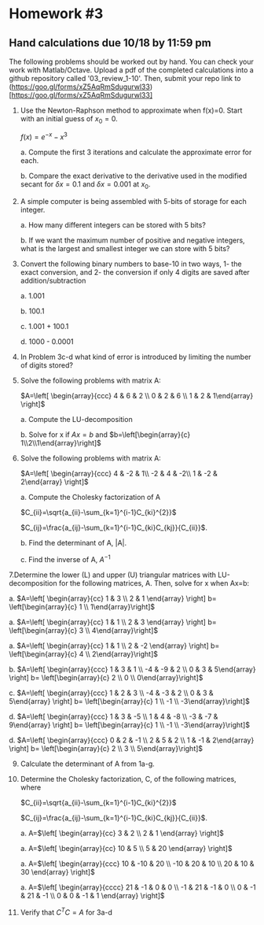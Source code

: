 # Homework #3
## Hand calculations due 10/18 by 11:59 pm

The following problems should be worked out by hand. You can check your work with
Matlab/Octave. Upload a pdf of the completed calculations into a github repository called
'03_review_1-10'. Then, submit your repo link to
(https://goo.gl/forms/xZ5AqRmSdugurwl33)[https://goo.gl/forms/xZ5AqRmSdugurwl33]

1. Use the Newton-Raphson method to approximate when f(x)=0. Start with an initial guess
of $x_{0}=0$. 

    $f(x)=e^{-x}-x^{3}$

    a. Compute the first 3 iterations and calculate the approximate error for each.

    b. Compare the exact derivative to the derivative used in the modified secant for
    $\delta x=0.1$ and $\delta x=0.001$ at $x_{0}$. 


2. A simple computer is being assembled with 5-bits of storage for each integer. 

    a. How many different integers can be stored with 5 bits?

    b. If we want the maximum number of positive and negative integers, what is the
    largest and smallest integer we can store with 5 bits?

3. Convert the following binary numbers to base-10 in two ways, 1- the exact conversion, and
2- the conversion if only 4 digits are saved after addition/subtraction

    a. 1.001

    b. 100.1

    c. 1.001 + 100.1 

    d. 1000 - 0.0001

4. In Problem 3c-d what kind of error is introduced by limiting the number of digits
stored?

5. Solve the following problems with matrix A:

    $A=\left[ \begin{array}{ccc}
    4 & 6 & 2 \\
    0 & 2 & 6 \\
    1 & 2 & 1\end{array} \right]$

    a. Compute the LU-decomposition

    b. Solve for x if $Ax=b$ and $b=\left[\begin{array}{c} 1\\2\\1\end{array}\right]$

6. Solve the following problems with matrix A:

    $A=\left[ \begin{array}{ccc}
    4 & -2 & 1\\
    -2 & 4 & -2\\
    1 & -2 & 2\end{array} \right]$

    a. Compute the Cholesky factorization of A

    $C_{ii}=\sqrt{a_{ii}-\sum_{k=1}^{i-1}C_{ki}^{2}}$
    
    $C_{ij}=\frac{a_{ij}-\sum_{k=1}^{i-1}C_{ki}C_{kj}}{C_{ii}}$. 

    b. Find the determinant of A, |A|.

    c. Find the inverse of A, $A^{-1}$

7.Determine the lower (L) and upper (U) triangular matrices with LU-decomposition for the
following matrices, A. Then, solve for x when Ax=b:

  a. $A=\left[ \begin{array}{cc}
        1 & 3 \\
        2 & 1 \end{array} \right]
        b=
        \left[\begin{array}{c} 
        1 \\
        1\end{array}\right]$

  a. $A=\left[ \begin{array}{cc}
      1 & 1 \\
      2 & 3 \end{array} \right]
      b=
      \left[\begin{array}{c} 
      3 \\
      4\end{array}\right]$

  a. $A=\left[ \begin{array}{cc}
      1 & 1 \\
      2 & -2 \end{array} \right]
      b=
      \left[\begin{array}{c} 
      4 \\
      2\end{array}\right]$

  b. $A=\left[ \begin{array}{ccc}
      1 & 3 & 1 \\
      -4 & -9 & 2 \\
      0 & 3 & 5\end{array} \right]
      b=
      \left[\begin{array}{c} 
      2 \\
      0 \\
      0\end{array}\right]$

  c. $A=\left[ \begin{array}{ccc}
      1 & 2 & 3 \\
      -4 & -3 & 2 \\
      0 & 3 & 5\end{array} \right]
      b=
      \left[\begin{array}{c} 
      1 \\
      -1 \\
      -3\end{array}\right]$

  d. $A=\left[ \begin{array}{ccc}
      1 & 3 & -5 \\
      1 & 4 & -8 \\
      -3 & -7 & 9\end{array} \right]
      b=
      \left[\begin{array}{c} 
      1 \\
      -1 \\
      -3\end{array}\right]$

  d. $A=\left[ \begin{array}{ccc}
      0 & 2 & -1 \\
      2 & 5 & 2 \\
      1 & -1 & 2\end{array} \right]
      b=
      \left[\begin{array}{c} 
      2 \\
      3 \\
      5\end{array}\right]$


9. Calculate the determinant of A from 1a-g. 

10. Determine the Cholesky factorization, C, of the following matrices, where

    $C_{ii}=\sqrt{a_{ii}-\sum_{k=1}^{i-1}C_{ki}^{2}}$
    
    $C_{ij}=\frac{a_{ij}-\sum_{k=1}^{i-1}C_{ki}C_{kj}}{C_{ii}}$. 

    a. A=$\left[ \begin{array}{cc}
          3 & 2  \\
          2 & 1  \end{array} \right]$

    a. A=$\left[ \begin{array}{cc}
          10 & 5  \\
          5 & 20  \end{array} \right]$

    a. A=$\left[ \begin{array}{ccc}
          10 & -10 & 20  \\
          -10 & 20 & 10  \\
          20 & 10 & 30  \end{array} \right]$

    a. A=$\left[ \begin{array}{cccc}
          21 & -1 & 0 & 0 \\
          -1 & 21 & -1 & 0 \\
          0 & -1 & 21 & -1 \\
          0 & 0 & -1 & 1 \end{array} \right]$

11. Verify that $C^{T}C=A$ for 3a-d

